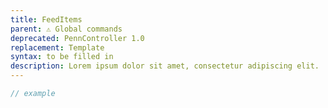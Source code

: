 ```yaml
---
title: FeedItems
parent: ⚠ Global commands
deprecated: PennController 1.0
replacement: Template
syntax: to be filled in
description: Lorem ipsum dolor sit amet, consectetur adipiscing elit.
---
```


```javascript
// example
```